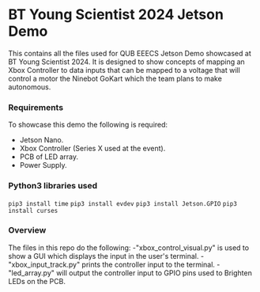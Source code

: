 # BT Young Scientist 2024 Jetson Demo
This contains all the files used for QUB EEECS Jetson Demo showcased at BT Young Scientist 2024. It is designed to show concepts of mapping an Xbox Controller to data inputs that can be mapped to a voltage that will control a motor the Ninebot GoKart which the team plans to make autonomous.

### Requirements
To showcase this demo the following is required:
- Jetson Nano.
- Xbox Controller (Series X used at the event).
- PCB of LED array.
- Power Supply.

### Python3 libraries used
`pip3 install time`
`pip3 install evdev`
`pip3 install Jetson.GPIO`
`pip3 install curses`
### Overview
The files in this repo do the following:
-"xbox_control_visual.py" is used to show a GUI which displays the input in the user's terminal.
-"xbox_input_track.py" prints the controller input to the terminal.
-"led_array.py" will output the controller input to GPIO pins used to Brighten LEDs on the PCB.
